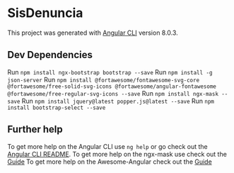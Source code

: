 # SisDenuncia

This project was generated with [Angular CLI](https://github.com/angular/angular-cli) version 8.0.3.

## Dev Dependencies

Run `npm install ngx-bootstrap bootstrap --save`
Run `npm install -g json-server`
Run `npm install @fortawesome/fontawesome-svg-core @fortawesome/free-solid-svg-icons @fortawesome/angular-fontawesome @fortawesome/free-regular-svg-icons --save`
Run `npm install ngx-mask --save` 
Run `npm install jquery@latest popper.js@latest --save` 
Run `npm install bootstrap-select --save`

## Further help

To get more help on the Angular CLI use `ng help` or go check out the [Angular CLI README](https://github.com/angular/angular-cli/blob/master/README.md).
To get more help on the ngx-mask use check out the [Guide](https://www.npmjs.com/package/ngx-mask)
To get more help on the Awesome-Angular check out the [Guide](https://www.npmjs.com/package/@fortawesome/angular-fontawesome)
